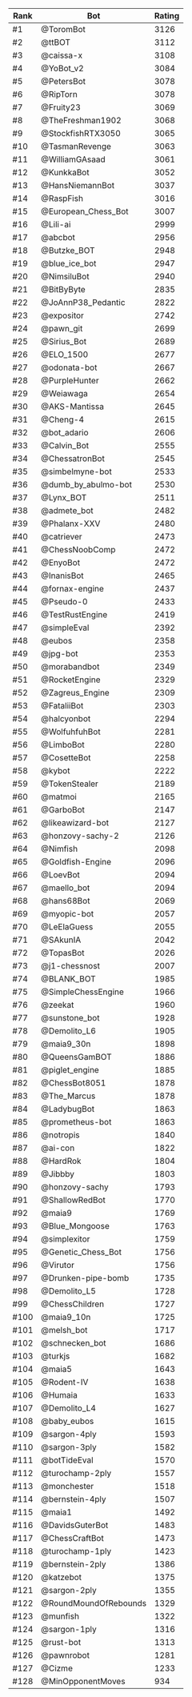 Rank|Bot|Rating
---|---|---
#1|@ToromBot|3126
#2|@ttBOT|3112
#3|@caissa-x|3108
#4|@YoBot_v2|3084
#5|@PetersBot|3078
#6|@RipTorn|3078
#7|@Fruity23|3069
#8|@TheFreshman1902|3068
#9|@StockfishRTX3050|3065
#10|@TasmanRevenge|3063
#11|@WilliamGAsaad|3061
#12|@KunkkaBot|3052
#13|@HansNiemannBot|3037
#14|@RaspFish|3016
#15|@European_Chess_Bot|3007
#16|@Lili-ai|2999
#17|@abcbot|2956
#18|@Butzke_BOT|2948
#19|@blue_ice_bot|2947
#20|@NimsiluBot|2940
#21|@BitByByte|2835
#22|@JoAnnP38_Pedantic|2822
#23|@expositor|2742
#24|@pawn_git|2699
#25|@Sirius_Bot|2689
#26|@ELO_1500|2677
#27|@odonata-bot|2667
#28|@PurpleHunter|2662
#29|@Weiawaga|2654
#30|@AKS-Mantissa|2645
#31|@Cheng-4|2615
#32|@bot_adario|2606
#33|@Calvin_Bot|2555
#34|@ChessatronBot|2545
#35|@simbelmyne-bot|2533
#36|@dumb_by_abulmo-bot|2530
#37|@Lynx_BOT|2511
#38|@admete_bot|2482
#39|@Phalanx-XXV|2480
#40|@catriever|2473
#41|@ChessNoobComp|2472
#42|@EnyoBot|2472
#43|@InanisBot|2465
#44|@fornax-engine|2437
#45|@Pseudo-0|2433
#46|@TestRustEngine|2419
#47|@simpleEval|2392
#48|@eubos|2358
#49|@jpg-bot|2353
#50|@morabandbot|2349
#51|@RocketEngine|2329
#52|@Zagreus_Engine|2309
#53|@FataliiBot|2303
#54|@halcyonbot|2294
#55|@WolfuhfuhBot|2281
#56|@LimboBot|2280
#57|@CosetteBot|2258
#58|@kybot|2222
#59|@TokenStealer|2189
#60|@matmoi|2165
#61|@GarboBot|2147
#62|@likeawizard-bot|2127
#63|@honzovy-sachy-2|2126
#64|@Nimfish|2098
#65|@Goldfish-Engine|2096
#66|@LoevBot|2094
#67|@maello_bot|2094
#68|@hans68Bot|2069
#69|@myopic-bot|2057
#70|@LeElaGuess|2055
#71|@SAkunIA|2042
#72|@TopasBot|2026
#73|@j1-chessnost|2007
#74|@BLANK_BOT|1985
#75|@SimpleChessEngine|1966
#76|@zeekat|1960
#77|@sunstone_bot|1928
#78|@Demolito_L6|1905
#79|@maia9_30n|1898
#80|@QueensGamBOT|1886
#81|@piglet_engine|1885
#82|@ChessBot8051|1878
#83|@The_Marcus|1878
#84|@LadybugBot|1863
#85|@prometheus-bot|1863
#86|@notropis|1840
#87|@ai-con|1822
#88|@HardRok|1804
#89|@Jibbby|1803
#90|@honzovy-sachy|1793
#91|@ShallowRedBot|1770
#92|@maia9|1769
#93|@Blue_Mongoose|1763
#94|@simplexitor|1759
#95|@Genetic_Chess_Bot|1756
#96|@Virutor|1756
#97|@Drunken-pipe-bomb|1735
#98|@Demolito_L5|1728
#99|@ChessChildren|1727
#100|@maia9_10n|1725
#101|@melsh_bot|1717
#102|@schnecken_bot|1686
#103|@turkjs|1682
#104|@maia5|1643
#105|@Rodent-IV|1638
#106|@Humaia|1633
#107|@Demolito_L4|1627
#108|@baby_eubos|1615
#109|@sargon-4ply|1593
#110|@sargon-3ply|1582
#111|@botTideEval|1570
#112|@turochamp-2ply|1557
#113|@monchester|1518
#114|@bernstein-4ply|1507
#115|@maia1|1492
#116|@DavidsGuterBot|1483
#117|@ChessCraftBot|1473
#118|@turochamp-1ply|1423
#119|@bernstein-2ply|1386
#120|@katzebot|1375
#121|@sargon-2ply|1355
#122|@RoundMoundOfRebounds|1329
#123|@munfish|1322
#124|@sargon-1ply|1316
#125|@rust-bot|1313
#126|@pawnrobot|1281
#127|@Cizme|1233
#128|@MinOpponentMoves|934
